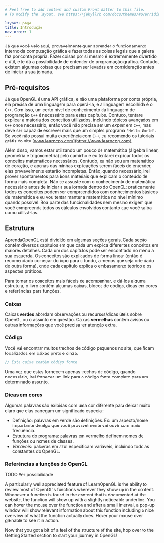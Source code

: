 ```yaml
---
# Feel free to add content and custom Front Matter to this file.
# To modify the layout, see https://jekyllrb.com/docs/themes/#overriding-theme-defaults

layout: page
title: Introdução
nav_order: 1
---
```


Já que você veio aqui, provavelmente quer aprender o funcionamento interno da computação gráfica e fazer todas as coisas legais que a galera faz por conta própria. Fazer coisas por si mesmo é extremamente divertido e útil, e te dá a possibilidade de entender de programação gráfica. Contudo, existem algumas coisas que precisam ser levadas em consideração antes de iniciar a sua jornada.

## Pré-requisitos

Já que OpenGL é uma API gráfica, e não uma plataforma por conta própria, ela precisa de uma linguagem para operá-la, e a linguagem escolhida é o <code>C++</code>. Com isso, um certo nível de conhecimento da linguagem de programção <code>C++</code> é necessário para estes capítulos. Contudo, tentarei explicar a maioria dos conceitos utilizados, incluindo tópicos avançados em <code>C++</code> onde necessário, então você não precisa ser um _expert_ em <code>C++</code>, mas deve ser capaz de escrever mais que um simples programa <code>'Hello World'</code>. Se você não possui muita experiência com <code>C++</code>, eu recomendo os tutoriais grátis do site [www.learncpp.com](https://www.learncpp.com).

Além disso, vamos estar utilizando um pouco de matemática (álgebra linear, geometria e trigonometria) pelo caminho e eu tentarei explicar todos os conceitos matemáticos necessários. Contudo, eu não sou um matemático de coração, e apenas das minhas explicações serem fáceis de entender, elas provavelmente estarão incompletas. Então, quando necessário, irei prover apontamentos para bons materiais que explicam o conteúdo de forma mais completa. Não se assuste com o conhecimento de matemática necessário antes de iniciar a sua jornada dentro do OpenGL; praticamente todos os conceitos podem ser compreendidos com conhecimentos básicos de matemática e eu vou tentar manter a matemática no nível mínimo quando possível. Boa parte das funcionalidades nem mesmo exigem que você compreenda todos os cálculos envolvidos contanto que você saiba como utilizá-las.

## Estrutura

AprendaOpenGL está dividido em algumas seções gerais. Cada seção contém diversos capítulos em que cada um explica diferentes conceitos em maiores detalhes. Cada um dos capítulos pode ser encontrado no menu a sua esquerda. Os conceitos são explicados de forma linear (então é recomendado começar do topo para o fundo, a menos que seja orientado de outra forma), onde cada capítulo explica o embasamento teórico e os aspectos práticos.

Para tornar os conceitos mais fáceis de acompanhar, e dá-los alguma estrutura, o livro contém algumas caixas, blocos de código, dicas em cores e referências para funções.

### Caixas

<note>
Caixas <strong>verdes</strong> abordam observações ou recursos/dicas úteis sobre OpenGL ou o assunto em questão.
</note>

<warning>
Caixas <strong>vermelhas</strong> contém avisos ou outras informações que você precisa ter atenção extra.
</warning>

### Código

Você vai encontrar muitos trechos de código pequenos no site, que ficam localizados em caixas preto e cinza.

```cpp
// Esta caixa contém código fonte
```

Uma vez que estas fornecem apenas trechos de código, quando necessário, irei fornecer um link para o código fonte completo para um determinado assunto.

### Dicas em cores

Algumas palavras são exibidas com uma cor diferente para deixar muito claro que elas carregam um significado especial:

* <def>Definição</def>: palavras em verde são definições. Ex: um aspecto/nome importante de algo que você provavelmente vai ouvir com mais frequência.
* <fun>Estrutura do programa</fun>: palavras em vermelho definem nomes de funções ou nomes de classes.
* <var>Variáveis</var>: palavras em azul especificam variáveis, incluindo todo as constantes do OpenGL.

### Referências a funções do OpenGL

TODO Ver possibilidade

A particularly well appreciated feature of LearnOpenGL is the ability to review most of OpenGL's functions wherever they show up in the content. Whenever a function is found in the content that is documented at the website, the function will show up with a slightly noticeable underline. You can hover the mouse over the function and after a small interval, a pop-up window will show relevant information about this function including a nice overview of what the function actually does. Hover your mouse over glEnable to see it in action.

Now that you got a bit of a feel of the structure of the site, hop over to the Getting Started section to start your journey in OpenGL!
